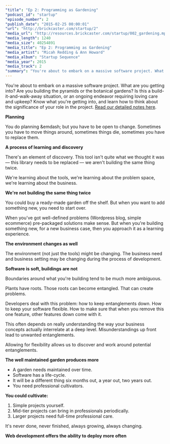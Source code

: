 ```yaml
---
"title": "Ep 2: Programming as Gardening"
"podcast_id": "startup"
"episode_number": 2
"publish_date": "2015-02-25 00:00:01"
"url": "http://brickcaster.com/startup/2"
"media_url": "http://resources.brickcaster.com/startup/002_gardening.mp3"
"media_length": 1240
"media_size": 40254891
"media_title": "Ep 2: Programming as Gardening"
"media_artist": "Micah Redding & Ann Howard"
"media_album": "Startup Sequence"
"media_year": 2015
"media_track": 2
"summary": "You're about to embark on a massive software project. What are you getting into? Are you building the pyramids or the botanical gardens? Is this a build-it-and-walk-away situation, or an ongoing endeavor requiring loving care and upkeep? Know what you're getting into, and learn how to think about the significance of your role in the project."
---
```


You're about to embark on a massive software project. What are you getting into? Are you building the pyramids or the botanical gardens? Is this a build-it-and-walk-away situation, or an ongoing endeavor requiring loving care and upkeep? Know what you're getting into, and learn how to think about the significance of your role in the project. [Read our detailed notes here](http://brickcaster.com/startup/2).


**Planning**

You do planning &emdash; but you have to be open to change. Sometimes you have to move things around, sometimes things die, sometimes you have to replace them.

**A process of learning and discovery**

There's an element of discovery. This tool isn't quite what we thought it was — this library needs to be replaced — we aren't building the same thing twice.

We're learning about the tools, we're learning about the problem space, we're learning about the business.

**We're not building the same thing twice**

You could buy a ready-made garden off the shelf. But when you want to add something new, you need to start over.

When you've got well-defined problems (Wordpress blog, simple ecommerce) pre-packaged solutions make sense. But when you're building something new, for a new business case, then you approach it as a learning experience.

**The environment changes as well**

The environment (not just the tools) might be changing. The business need and business setting may be changing during the process of development.

**Software is soft, buildings are not**

Boundaries around what you're building tend to be much more ambiguous.

Plants have roots. Those roots can become entangled. That can create problems.

Developers deal with this problem: how to keep entanglements down. How to keep your software flexible. How to make sure that when you remove this one feature, other features down come with it.

This often depends on really understanding the way your business concepts actually interrelate at a deep level. Misunderstandings up front lead to unwanted entanglements.

Allowing for flexibility allows us to discover and work around potential entanglements.

**The well maintained garden produces more**

- A garden needs maintained over time.
- Software has a life-cycle.
- It will be a different thing six months out, a year out, two years out.
- You need professional cultivators.

**You could cultivate:**

1. Simple projects yourself.
2. Mid-tier projects can bring in professionals periodically.
3. Larger projects need full-time professional care.

It's never done, never finished, always growing, always changing.

**Web development offers the ability to deploy more often**

